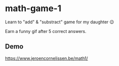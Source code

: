 # math-game-1
Learn to "add" &amp; "substract" game for my daughter 😉

Earn a funny gif after 5 correct answers.

## Demo
https://www.jeroencornelissen.be/math1/

